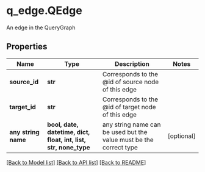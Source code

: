 # q_edge.QEdge

An edge in the QueryGraph
## Properties
Name | Type | Description | Notes
------------ | ------------- | ------------- | -------------
**source_id** | **str** | Corresponds to the @id of source node of this edge | 
**target_id** | **str** | Corresponds to the @id of target node of this edge | 
**any string name** | **bool, date, datetime, dict, float, int, list, str, none_type** | any string name can be used but the value must be the correct type | [optional]

[[Back to Model list]](../README.md#documentation-for-models) [[Back to API list]](../README.md#documentation-for-api-endpoints) [[Back to README]](../README.md)


